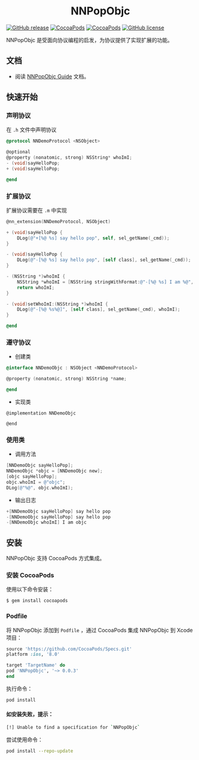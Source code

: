 <h1 align = "center">NNPopObjc</h1>

[![GitHub release](https://img.shields.io/github/release/amisare/NNPopObjc.svg)](https://github.com/amisare/NNPopObjc/releases)
[![CocoaPods](https://img.shields.io/cocoapods/v/NNPopObjc.svg)](https://cocoapods.org/pods/NNPopObjc)
[![CocoaPods](https://img.shields.io/cocoapods/p/NNPopObjc.svg)](https://cocoapods.org/pods/NNPopObjc)
[![GitHub license](https://img.shields.io/github/license/amisare/NNPopObjc.svg)](https://github.com/amisare/NNPopObjc/blob/master/LICENSE)


NNPopObjc 是受面向协议编程的启发，为协议提供了实现扩展的功能。

## 文档

* 阅读 [NNPopObjc Guide](Docs/usage_zh_CN.md) 文档。

## 快速开始

### 声明协议

在 `.h` 文件中声明协议

```objective-c
@protocol NNDemoProtocol <NSObject>

@optional
@property (nonatomic, strong) NSString* whoImI;
- (void)sayHelloPop;
+ (void)sayHelloPop;

@end
```

### 扩展协议

扩展协议需要在 `.m` 中实现

```objective-c
@nn_extension(NNDemoProtocol, NSObject)

+ (void)sayHelloPop {
    DLog(@"+[%@ %s] say hello pop", self, sel_getName(_cmd));
}

- (void)sayHelloPop {
    DLog(@"-[%@ %s] say hello pop", [self class], sel_getName(_cmd));
}

- (NSString *)whoImI {
    NSString *whoImI = [NSString stringWithFormat:@"-[%@ %s] I am %@", [self class], sel_getName(_cmd), nil];
    return whoImI;
}

- (void)setWhoImI:(NSString *)whoImI {
    DLog(@"-[%@ %s%@]", [self class], sel_getName(_cmd), whoImI);
}

@end
```

### 遵守协议

- 创建类

```objective-c
@interface NNDemoObjc : NSObject <NNDemoProtocol>

@property (nonatomic, strong) NSString *name;

@end
```

- 实现类

```
@implementation NNDemoObjc

@end
```

### 使用类

- 调用方法

```objective-c
[NNDemoObjc sayHelloPop];
NNDemoObjc *objc = [NNDemoObjc new];
[objc sayHelloPop];
objc.whoImI = @"objc";
DLog(@"%@", objc.whoImI);
```

- 输出日志

```objective-c
+[NNDemoObjc sayHelloPop] say hello pop
-[NNDemoObjc sayHelloPop] say hello pop
-[NNDemoObjc whoImI] I am objc
```


## 安装

NNPopObjc 支持 CocoaPods 方式集成。

### 安装 CocoaPods

使用以下命令安装：

```bash
$ gem install cocoapods
```

### Podfile

将 NNPopObjc 添加到 `Podfile` ，通过 CocoaPods 集成 NNPopObjc 到 Xcode 项目：

```ruby
source 'https://github.com/CocoaPods/Specs.git'
platform :ios, '8.0'

target 'TargetName' do
pod 'NNPopObjc', '~> 0.0.3'
end
```

执行命令：

```bash
pod install
```

#### 如安装失败，提示：

```bash
[!] Unable to find a specification for `NNPopObjc`
```

尝试使用命令：

```bash
pod install --repo-update
```
